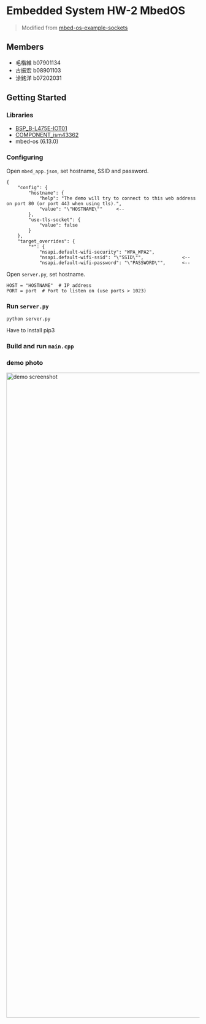 # Embedded System HW-2 MbedOS

> Modified from [mbed-os-example-sockets](https://github.com/ARMmbed/mbed-os-example-sockets)

## Members

- 毛楷維 b07901134
- 古振宏 b08901103
- 涂銘洋 b07202031

## Getting Started

### Libraries

- [BSP_B-L475E-IOT01](https://os.mbed.com/teams/ST/code/BSP_B-L475E-IOT01/)
- [COMPONENT_ism43362](https://github.com/ARMmbed/wifi-ism43362/)
- mbed-os (6.13.0)

### Configuring

Open `mbed_app.json`, set hostname, SSID and password.

```
{
    "config": {
        "hostname": {
            "help": "The demo will try to connect to this web address on port 80 (or port 443 when using tls).",
            "value": "\"HOSTNAME\""     <--
        },
        "use-tls-socket": {
            "value": false
        }
    },
    "target_overrides": {
        "*": {
            "nsapi.default-wifi-security": "WPA_WPA2",
            "nsapi.default-wifi-ssid": "\"SSID\"",              <--
            "nsapi.default-wifi-password": "\"PASSWORD\"",      <--
```

Open `server.py`, set hostname.

```
HOST = "HOSTNAME"  # IP address
PORT = port  # Port to listen on (use ports > 1023)
```

### Run `server.py`

```
python server.py
```
Have to install pip3

### Build and run `main.cpp`

### demo photo
<img width="1680" alt="demo screenshot" src="https://user-images.githubusercontent.com/59012686/229268253-fa3df57d-5605-4903-93eb-44b602f89d5a.png">

